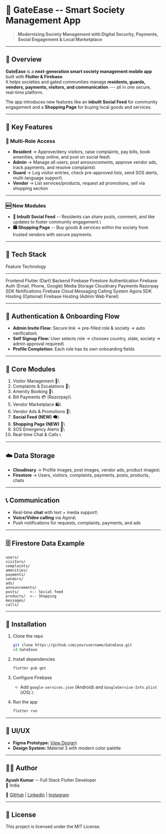 # 🏡 GateEase -- Smart Society Management App

> **Modernizing Society Management with Digital Security, Payments,
> Social Engagement & Local Marketplace**


------------------------------------------------------------------------

## 📖 Overview

**GateEase** is a **next-generation smart society management mobile
app** built with **Flutter & Firebase**.\
It helps societies and gated communities manage **residents, guards,
vendors, payments, visitors, and communication** --- all in one secure,
real-time platform.

The app introduces new features like an **inbuilt Social Feed** for
community engagement and a **Shopping Page** for buying local goods and
services.

------------------------------------------------------------------------

## 🎯 Key Features

### 👥 Multi-Role Access

-   **Resident** → Approve/deny visitors, raise complaints, pay bills,
    book amenities, shop online, and post on social feed\
-   **Admin** → Manage all users, post announcements, approve vendor
    ads, track payments, and resolve complaints\
-   **Guard** → Log visitor entries, check pre-approved lists, send SOS
    alerts, multi-language support\
-   **Vendor** → List services/products, request ad promotions, sell via
    shopping section

------------------------------------------------------------------------

### 🆕 New Modules

-   **📢 Inbuilt Social Feed** -- Residents can share posts, comment,
    and like updates to foster community engagement.\
-   **🛍️ Shopping Page** -- Buy goods & services within the society from
    trusted vendors with secure payments.

------------------------------------------------------------------------

## 🧰 Tech Stack

  Feature              Technology
  -------------------- --------------------------------------
  Frontend             Flutter (Dart)
  Backend              Firebase Firestore
  Authentication       Firebase Auth (Email, Phone, Google)
  Media Storage        Cloudinary
  Payments             Razorpay SDK
  Notifications        Firebase Cloud Messaging
  Calling System       Agora SDK
  Hosting (Optional)   Firebase Hosting (Admin Web Panel)

------------------------------------------------------------------------

## 🔐 Authentication & Onboarding Flow

-   **Admin Invite Flow:** Secure link → pre-filled role & society →
    auto verification\
-   **Self Signup Flow:** User selects role → chooses country, state,
    society → admin approval required\
-   **Profile Completion:** Each role has its own onboarding fields

------------------------------------------------------------------------

## 📂 Core Modules

1.  Visitor Management 🚪\
2.  Complaints & Escalations 📝\
3.  Amenity Booking 📅\
4.  Bill Payments 💳 (Razorpay)\
5.  Vendor Marketplace 🛍️\
6.  Vendor Ads & Promotions 📢\
7.  **Social Feed (NEW)** 🗨️\
8.  **Shopping Page (NEW)** 🛒\
9.  SOS Emergency Alerts 🚨\
10. Real-time Chat & Calls 📞

------------------------------------------------------------------------

## ☁️ Data Storage

-   **Cloudinary** → Profile images, post images, vendor ads, product
    images\
-   **Firestore** → Users, visitors, complaints, payments, posts,
    products, chats

------------------------------------------------------------------------

## 📞 Communication

-   Real-time **chat** with text + media support\
-   **Voice/Video calling** via Agora\
-   Push notifications for requests, complaints, payments, and ads

------------------------------------------------------------------------

## 🗄️ Firestore Data Example

    users/
    visitors/
    complaints/
    amenities/
    payments/
    vendors/
    ads/
    announcements/
    posts/     <-- Social feed
    products/  <-- Shopping
    messages/
    calls/

------------------------------------------------------------------------

## 📌 Installation

1.  Clone the repo

    ``` bash
    git clone https://github.com/yourusername/GateEase.git
    cd GateEase
    ```

2.  Install dependencies

    ``` bash
    flutter pub get
    ```

3.  Configure Firebase

    -   Add `google-services.json` (Android) and
        `GoogleService-Info.plist` (iOS).\

4.  Run the app

    ``` bash
    flutter run
    ```

------------------------------------------------------------------------

## 🎨 UI/UX

-   **Figma Prototype:** [View
    Design](https://www.figma.com/design/JjiIYOj2nT8DJunTEIbaut/Gate-Ease-2?node-id=0-1)\
-   **Design System:** Material 3 with modern color palette

------------------------------------------------------------------------

## 👨‍💻 Author

**Ayush Kumar** -- Full Stack Flutter Developer\
📍 India

🔗 [GitHub](https://github.com/9A-Ayush) \|
[LinkedIn](http://www.linkedin.com/in/ayush-kumar-849a1324b) \|
[Instagram](https://www.instagram.com/ayush_ix_xi)

------------------------------------------------------------------------

## 📜 License

This project is licensed under the MIT License.
